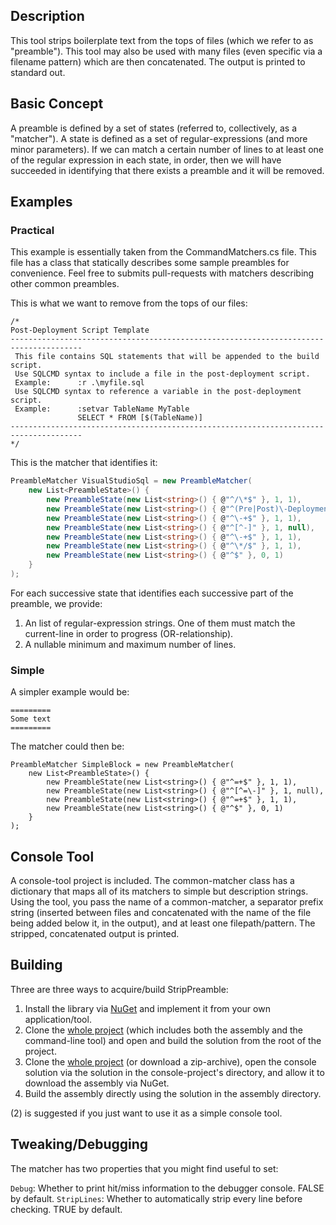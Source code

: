 ## Description

This tool strips boilerplate text from the tops of files (which we refer to as "preamble"). This tool may also be used with many files (even specific via a filename pattern) which are then concatenated. The output is printed to standard out.


## Basic Concept

A preamble is defined by a set of states (referred to, collectively, as a "matcher"). A state is defined as a set of regular-expressions (and more minor parameters). If we can match a certain number of lines to at least one of the regular expression in each state, in order, then we will have succeeded in identifying that there exists a preamble and it will be removed.


## Examples

### Practical

This example is essentially taken from the CommandMatchers.cs file. This file has a class that statically describes some sample preambles for convenience. Feel free to submits pull-requests with matchers describing other common preambles.

This is what we want to remove from the tops of our files:

```
/*
Post-Deployment Script Template							
--------------------------------------------------------------------------------------
 This file contains SQL statements that will be appended to the build script.		
 Use SQLCMD syntax to include a file in the post-deployment script.			
 Example:      :r .\myfile.sql								
 Use SQLCMD syntax to reference a variable in the post-deployment script.		
 Example:      :setvar TableName MyTable							
			   SELECT * FROM [$(TableName)]					
--------------------------------------------------------------------------------------
*/
```

This is the matcher that identifies it:

```csharp
PreambleMatcher VisualStudioSql = new PreambleMatcher(
	new List<PreambleState>() {
		new PreambleState(new List<string>() { @"^/\*$" }, 1, 1),
		new PreambleState(new List<string>() { @"^(Pre|Post)\-Deployment Script Template$" }, 1, 1),
		new PreambleState(new List<string>() { @"^\-+$" }, 1, 1),
		new PreambleState(new List<string>() { @"^[^-]" }, 1, null),
		new PreambleState(new List<string>() { @"^\-+$" }, 1, 1),
		new PreambleState(new List<string>() { @"^\*/$" }, 1, 1),
		new PreambleState(new List<string>() { @"^$" }, 0, 1)
	}
);
```

For each successive state that identifies each successive part of the preamble, we provide:

1. An list of regular-expression strings. One of them must match the current-line in order to progress (OR-relationship).
2. A nullable minimum and maximum number of lines.


### Simple

A simpler example would be:

```
=========
Some text
=========
```

The matcher could then be:

```
PreambleMatcher SimpleBlock = new PreambleMatcher(
	new List<PreambleState>() {
		new PreambleState(new List<string>() { @"^=+$" }, 1, 1),
		new PreambleState(new List<string>() { @"^[^=\-]" }, 1, null),
		new PreambleState(new List<string>() { @"^=+$" }, 1, 1),
		new PreambleState(new List<string>() { @"^$" }, 0, 1)
	}
);
```


## Console Tool

A console-tool project is included. The common-matcher class has a dictionary that maps all of its matchers to simple but description strings. Using the tool, you pass the name of a common-matcher, a separator prefix string (inserted between files and concatenated with the name of the file being added below it, in the output), and at least one filepath/pattern. The stripped, concatenated output is printed.


## Building

Three are three ways to acquire/build StripPreamble:

1. Install the library via [NuGet](https://www.nuget.org/packages/StripPreamble) and implement it from your own application/tool.
2. Clone the [whole project](https://github.com/dsoprea/StripPreambleCs) (which includes both the assembly and the command-line tool) and open and build the solution from the root of the project.
3. Clone the [whole project](https://github.com/dsoprea/StripPreambleCs) (or download a zip-archive), open the console solution via the solution in the console-project's directory, and allow it to download the assembly via NuGet.
4. Build the assembly directly using the solution in the assembly directory. 

(2) is suggested if you just want to use it as a simple console tool.


## Tweaking/Debugging

The matcher has two properties that you might find useful to set:

`Debug`: Whether to print hit/miss information to the debugger console. FALSE by default.
`StripLines`: Whether to automatically strip every line before checking. TRUE by default.
